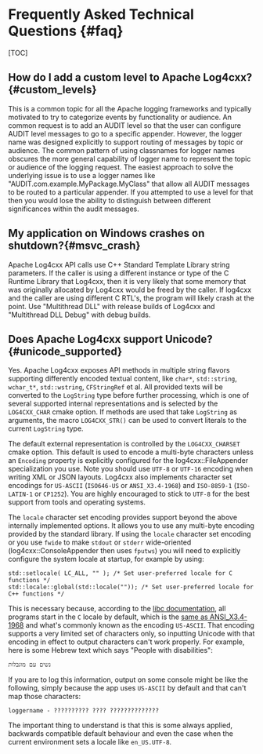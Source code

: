 Frequently Asked Technical Questions {#faq}
===
<!--
 Note: License header cannot be first, as doxygen does not generate
 cleanly if it before the '==='
-->
<!--
 Licensed to the Apache Software Foundation (ASF) under one or more
 contributor license agreements.  See the NOTICE file distributed with
 this work for additional information regarding copyright ownership.
 The ASF licenses this file to You under the Apache License, Version 2.0
 (the "License"); you may not use this file except in compliance with
 the License.  You may obtain a copy of the License at

	http://www.apache.org/licenses/LICENSE-2.0

 Unless required by applicable law or agreed to in writing, software
 distributed under the License is distributed on an "AS IS" BASIS,
 WITHOUT WARRANTIES OR CONDITIONS OF ANY KIND, either express or implied.
 See the License for the specific language governing permissions and
 limitations under the License.
-->
[TOC]

## How do I add a custom level to Apache Log4cxx?{#custom_levels}

This is a common topic for all the Apache logging frameworks and typically motivated to try to
categorize events by functionality or audience.  An common request is to add an AUDIT level so that
the user can configure AUDIT level messages to go to a specific appender. However, the logger name
was designed explicitly to support routing of messages by topic or audience. The common pattern of
using classnames for logger names obscures the more general capability of logger name to represent
the topic or audience of the logging request. The easiest approach to solve the underlying issue is
to use a logger names like "AUDIT.com.example.MyPackage.MyClass" that allow all AUDIT messages to be
routed to a particular appender. If you attempted to use a level for that then you would lose the
ability to distinguish between different significances within the audit messages.

## My application on Windows crashes on shutdown?{#msvc_crash}

Apache Log4cxx API calls use C++ Standard Template Library string parameters. If the caller is using
a different instance or type of the C Runtime Library that Log4cxx, then it is very likely that some
memory that was originally allocated by Log4cxx would be freed by the caller. If log4cxx and the
caller are using different C RTL's, the program will likely crash at the point. Use "Multithread
DLL" with release builds of Log4cxx and "Multithread DLL Debug" with debug builds.

## Does Apache Log4cxx support Unicode?{#unicode_supported}

Yes. Apache Log4cxx exposes API methods in multiple string flavors supporting differently encoded
textual content, like `char*`, `std::string`, `wchar_t*`, `std::wstring`, `CFStringRef` et al. All
provided texts will be converted to the `LogString` type before further processing, which is one of
several supported internal representations and is selected by the `LOG4CXX_CHAR` cmake option. If methods are
used that take `LogString` as arguments, the macro `LOG4CXX_STR()` can be used to convert literals
to the current `LogString` type. 

The default external representation is controlled by the `LOG4CXX_CHARSET` cmake option.
This default is used to encode a multi-byte characters
unless an `Encoding` property is explicitly configured
for the log4cxx::FileAppender specialization you use.
Note you should use `UTF-8` or `UTF-16` encoding when writing XML or JSON layouts.
Log4cxx also implements character set encodings for `US-ASCII` (`ISO646-US` or `ANSI_X3.4-1968`)
and `ISO-8859-1` (`ISO-LATIN-1` or `CP1252`).
You are highly encouraged to stick to `UTF-8` for the best support from tools and operating systems.

The `locale` character set encoding provides support beyond the above internally implemented options.
It allows you to use any multi-byte encoding provided by the standard library.
If using the `locale` character set encoding or
you use `fwide` to make `stdout` or `stderr` wide-oriented (log4cxx::ConsoleAppender then uses `fputws`)
you will need to explicitly configure the system locale at startup,
for example by using:

```
std::setlocale( LC_ALL, "" ); /* Set user-preferred locale for C functions */
std::locale::global(std::locale("")); /* Set user-preferred locale for C++ functions */
```

This is necessary because, according to the [libc documentation](https://www.gnu.org/software/libc/manual/html_node/Setting-the-Locale.html),
all programs start in the `C` locale by default, which is the [same as ANSI_X3.4-1968](https://stackoverflow.com/questions/48743106/whats-ansi-x3-4-1968-encoding)
and what's commonly known as the encoding `US-ASCII`. That encoding supports a very limited set of
characters only, so inputting Unicode with that encoding in effect to output characters can't work
properly. For example, here is some Hebrew text which says "People with disabilities":

	נשים עם מוגבלות

If you are to log this information, output on some console might be like the following, simply
because the app uses `US-ASCII` by default and that can't map those characters:

```
loggername - ?????????? ???? ??????????????
```

The important thing to understand is that this is some always applied, backwards compatible default
behaviour and even the case when the current environment sets a locale like `en_US.UTF-8`.
